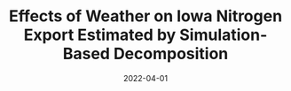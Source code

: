 ---
title: "Effects of Weather on Iowa Nitrogen Export Estimated by Simulation-Based Decomposition"
date: "2022-04-01"
authors: ["V. Raul", "Y.-C. Liu", "L. Leifsson", "A. Kaleita"]
publication_types: ["2"]
publication: "*Sustainability*"
doi: "10.3390/su14031060"
---